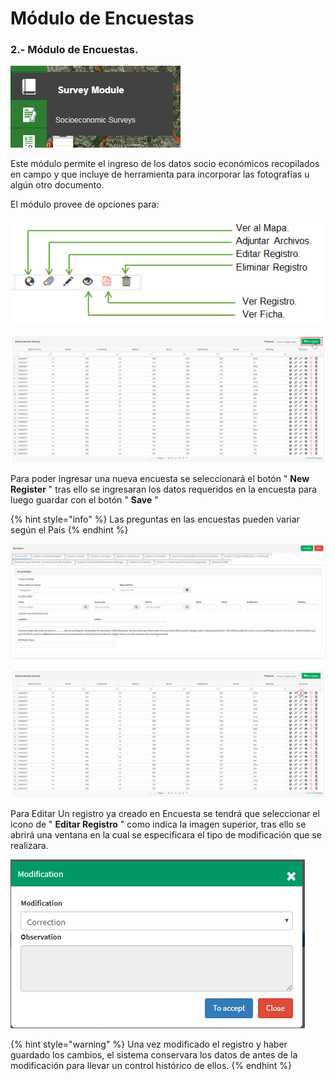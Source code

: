 # Módulo de Encuestas

### **2.- Módulo de Encuestas.**

![](../.gitbook/assets/image%20%28106%29.png)

Este módulo permite el ingreso de los datos socio económicos recopilados en campo  y que incluye de herramienta para incorporar las fotografías  u algún otro documento.

El módulo provee de opciones para:

![](../.gitbook/assets/image%20%28143%29.png)

![Bot&#xF3;n New Register en el M&#xF3;dulo de Encuesta](../.gitbook/assets/image%20%28185%29.png)

Para poder ingresar una nueva encuesta se seleccionará el botón " **New Register** " tras ello se ingresaran los datos requeridos en la encuesta para luego guardar con el botón " **Save** "

{% hint style="info" %}
Las preguntas en las encuestas pueden variar según el País
{% endhint %}

![Esquema del Nuevo Registro en Encuesta.](../.gitbook/assets/image%20%28243%29.png)

![Bot&#xF3;n de Edici&#xF3;n en el M&#xF3;dulo de Encuesta](../.gitbook/assets/image%20%2883%29.png)

Para Editar Un registro ya creado en Encuesta se tendrá que seleccionar el icono  de " **Editar Registro** " como indica la imagen superior, tras ello se abrirá una ventana en la cual se especificara el tipo de modificación que se realizara.



![Modificaci&#xF3;n de una encuesta](../.gitbook/assets/image%20%285%29.png)

{% hint style="warning" %}
Una vez modificado el registro y haber guardado los cambios, el sistema conservara los datos de antes de la modificación para llevar un control histórico de ellos.
{% endhint %}

